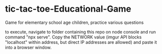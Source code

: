 # tic-tac-toe-Educational-Game
 Game for elementary school age children, practice various questions

to execute, navigate to folder containing this repo on node console and run command "npx serve". Copy the NETWORK value (imgur API blocks "localhost" within address, but direct IP addresses are allowed) and paste it into a browser window.
